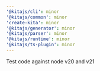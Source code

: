 ```yaml
---
'@kitajs/cli': minor
'@kitajs/common': minor
'create-kita': minor
'@kitajs/generator': minor
'@kitajs/parser': minor
'@kitajs/runtime': minor
'@kitajs/ts-plugin': minor
---
```


Test code against node v20 and v21
